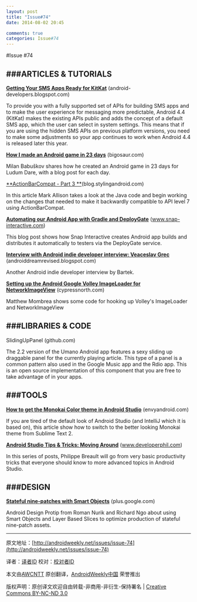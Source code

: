 ```yaml
---
layout: post
title: "Issue#74"
date: 2014-08-02 20:45

comments: true
categories: Issue#74
---
```


#Issue #74

###ARTICLES & TUTORIALS
---

[**Getting Your SMS Apps Ready for KitKat**](http://android-developers.blogspot.com/2013/10/getting-your-sms-apps-ready-for-kitkat.html) (android-developers.blogspot.com)

To provide you with a fully supported set of APIs for building SMS apps and to make the user experience for messaging more predictable, Android 4.4 (KitKat) makes the existing APIs public and adds the concept of a default SMS app, which the user can select in system settings. This means that if you are using the hidden SMS APIs on previous platform versions, you need to make some adjustments so your app continues to work when Android 4.4 is released later this year.

[**How I made an Android game in 23 days**](http://bigosaur.com/blog/23days) (bigosaur.com)

Milan Babuškov shares how he created an Android game in 23 days for Ludum Dare, with a blog post for each day.

 
[**ActionBarCompat - Part 3 **](http://blog.stylingandroid.com/archives/2061)(blog.stylingandroid.com) 

In this article Mark Allison takes a look at the Java code and begin working on the changes that needed to make it backwardly compatible to API level 7 using ActionBarCompat.

[**Automating our Android App with Gradle and DeployGate**](http://www.snap-interactive.com/blog/automating-our-android-app-with-gradle-and-deploygate/) (www.snap-interactive.com) 

This blog post shows how Snap Interactive creates Android app builds and distributes it automatically to testers via the DeployGate service.

[**Interview with Android indie developer interview: Veaceslav Grec**](http://androiddreamrevised.blogspot.com/2013/10/android-indie-developer-interview_24.html) (androiddreamrevised.blogspot.com) 

Another Android indie developer interview by Bartek.

[**Setting up the Android Google Volley ImageLoader for NetworkImageView**](http://cypressnorth.com/mobile-application-development/setting-android-google-volley-imageloader-networkimageview/) (cypressnorth.com) 

Matthew Mombrea shows some code for hooking up Volley's ImageLoader and NetworkImageView

 
###LIBRARIES & CODE
---

SlidingUpPanel (github.com) 

The 2.2 version of the Umano Android app features a sexy sliding up draggable panel for the currently playing article. This type of a panel is a common pattern also used in the Google Music app and the Rdio app. This is an open source implementation of this component that you are free to take advantage of in your apps.

###TOOLS
---

[**How to get the Monokai Color theme in Android Studio**](http://envyandroid.com/archives/1000/monokai-theme-in-android-studio-and-intellij) (envyandroid.com) 

If you are tired of the default look of Android Studio (and IntelliJ which it is based on), this article show how to switch to the better looking Monokai theme from Sublime Text 2.

[**Android Studio Tips & Tricks: Moving Around**](http://www.developerphil.com/android-studio-tips-tricks-moving-around/) (www.developerphil.com)

In this series of posts, Philippe Breault will go from very basic productivity tricks that everyone should know to more advanced topics in Android Studio.


###DESIGN
---

[**Stateful nine-patches with Smart Objects**](https://plus.google.com/+AndroidDevelopers/posts/Xi8f1B1MBHG) (plus.google.com)

Android Design Protip from Roman Nurik and Richard Ngo about using Smart Objects and Layer Based Slices to optimize production of stateful nine-patch assets.

---


原文地址：[http://androidweekly.net/issues/issue-74](http://androidweekly.net/issues/issue-74)

译者：[译者ID](https://github.com/译者ID) 校对：[校对者ID](https://github.com/校对者ID)

本文由[AWCNTT](https://github.com/AWCNTT) 原创翻译，[AndroidWeekly中国](http://www.androidweekly.cn/) 荣誉推出

版权声明：原创译文欢迎自由转载-非商用-非衍生-保持署名 | [Creative Commons BY-NC-ND 3.0](http://creativecommons.org/licenses/by-nc-nd/3.0/deed.zh)